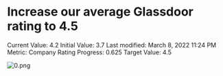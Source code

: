 # Increase our average Glassdoor rating to 4.5

Current Value: 4.2
Initial Value: 3.7
Last modified: March 8, 2022 11:24 PM
Metric: Company Rating
Progress: 0.625
Target Value: 4.5

![0.png](0.png)